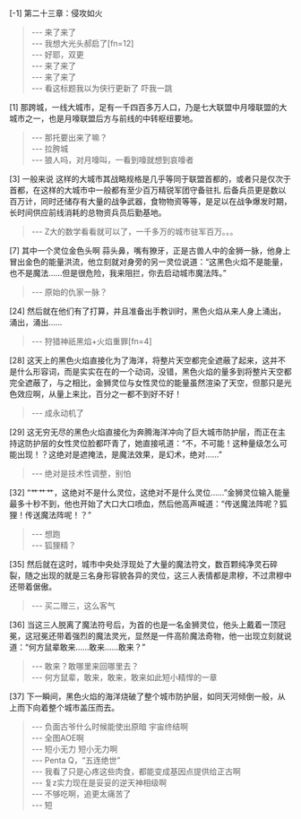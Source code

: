 
[-1] 第二十三章：侵攻如火
>--- 来了来了<br>
>--- 我想大光头郝启了[fn=12]<br>
>--- 好耶，双更<br>
>--- 来了来了<br>
>--- 来了来了<br>
>--- 看这标题我以为侠行更新了 吓我一跳<br>

[1] 那跨城，一线大城市，足有一千四百多万人口，乃是七大联盟中月嚎联盟的大城市之一，也是月嚎联盟后方与前线的中转枢纽要地。
>--- 那托要出来了嘛？<br>
>--- 拉胯城<br>
>--- 狼人吗，对月嚎叫，一看到嚎就想到哀嚎者<br>

[3] 一般来说 这样的大城市其战略规格是几乎等同于联盟首都的，或者只是仅次于首都，在这样的大城市中一般都有至少百万精锐军团守备驻扎 后备兵员更是数以百万计，同时还储存有大量的战争武器，食物物资等等，是足以在战争爆发时期，长时间供应前线消耗的总物资兵员后勤基地。
>--- Z大的数学看看就可以了，一千多万的城市驻军百万。。。<br>

[7] 其中一个灵位金色头啊 蒜头鼻，嘴有獠牙，正是古兽人中的金狮一脉，他身上冒出金色的能量洪流，他立刻就对身旁的另一灵位说道：“这黑色火焰不是能量，也不是魔法……但是很危险，我来阻拦，你去启动城市魔法阵。”
>--- 原始的仇家一脉？<br>

[24] 然后就在他们有了打算，并且准备出手教训时，黑色火焰从来人身上涌出，涌出，涌出……
>--- 狩猎神祇黑焰+火焰重罪[fn=4]<br>

[28] 这天上的黑色火焰直接化为了海洋，将整片天空都完全遮蔽了起来，这并不是什么形容词，而是实实在在的一个动词，没错，黑色火焰的量多到将整片天空都完全遮蔽了，与之相比，金狮灵位与女性灵位的能量虽然渲染了天空，但那只是光色效应啊，从量上来比，百分之一都不到好不好！
>--- 成永动机了<br>

[29] 这无穷无尽的黑色火焰直接化为奔腾海洋冲向了巨大城市防护层，而正在主持这防护层的女性灵位脸都吓青了，她直接吼道：“不，不可能！这种量级怎么可能出现！？这绝对是遮掩法，是魔法效果，是幻术，绝对……”
>--- 绝对是技术性调整，别怕<br>

[32] “艹艹艹，这绝对不是什么灵位，这绝对不是什么灵位……”金狮灵位输入能量最多十秒不到，他也开始了大口大口喷血，然后他高声喊道：“传送魔法阵呢？狐狸！传送魔法阵呢！？”
>--- 想跑<br>
>--- 狐狸精？<br>

[35] 然后就在这时，城市中央处浮现处了大量的魔法符文，数百颗纯净灵石碎裂，随之出现的就是三名身形容貌各异的灵位，这三人表情都是肃穆，不过肃穆中还带着倨傲。
>--- 买二赠三，这么客气<br>

[36] 当这三人脱离了魔法符号后，为首的也是一名金狮灵位，他头上戴着一顶冠冕，这冠冕还带着强烈的魔法灵光，显然是一件高阶魔法奇物，他一出现立刻就说道：“何方鼠辈敢来……敢来……敢来？”
>--- 敢来？敢哪里来回哪里去？<br>
>--- 何方鼠辈，敢来，敢来，敢来如此短小精悍的一章<br>

[37] 下一瞬间，黑色火焰的海洋烧破了整个城市防护层，如同天河倾倒一般，从上而下向着整个城市盖压而去。
>--- 负面古爷什么时候能使出原暗 宇宙终结啊<br>
>--- 全图AOE啊<br>
>--- 短小无力 短小无力啊<br>
>--- Penta Q，“五连绝世”<br>
>--- 我看了只是心疼这些肉食，都能变成基因点提供给正古啊<br>
>--- 复z实力现在是妥妥的逆天神相级啊<br>
>--- 不够吃啊，追更太痛苦了<br>
>--- 短<br>
